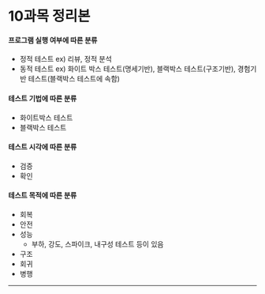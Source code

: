 # 10과목 정리본

#### 프로그램 실행 여부에 따른 분류

* 정적 테스트 ex) 리뷰, 정적 분석
* 동적 테스트 ex) 화이트 박스 테스트(명세기반), 블랙박스 테스트(구조기반), 경험기반 테스트(블랙박스 테스트에 속함)

#### 테스트 기법에 따른 분류&#x20;

* 화이트박스 테스트
* 블랙박스 테스트

#### 테스트 시각에 따른 분류&#x20;

* 검증
* 확인

#### 테스트 목적에 따른 분류

* 회복
* 안전
* 성능
  * 부하, 강도, 스파이크, 내구성 테스트 등이 있음&#x20;
* 구조
* 회귀
* 병행

***

